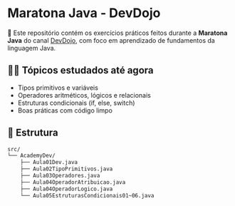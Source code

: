# Maratona Java - DevDojo

🚀 Este repositório contém os exercícios práticos feitos durante a **Maratona Java** do canal [DevDojo](https://www.youtube.com/@devdojo), com foco em aprendizado de fundamentos da linguagem Java.

## 👨‍💻 Tópicos estudados até agora

- Tipos primitivos e variáveis
- Operadores aritméticos, lógicos e relacionais
- Estruturas condicionais (if, else, switch)
- Boas práticas com código limpo

## 📂 Estrutura

```bash
src/
└── AcademyDev/
    ├── Aula01Dev.java
    ├── Aula02TipoPrimitivos.java
    ├── Aula03Operadores.java
    ├── Aula04OperadorAtribuicao.java
    ├── Aula04OperadorLogico.java
    └── Aula05EstruturasCondicionais01~06.java
